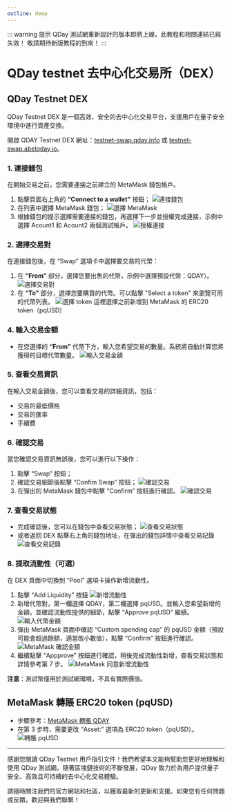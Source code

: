 ```yaml
---
outline: deep
---
```


::: warning 提示
QDay 測試網重新設計的版本即將上線，此教程和相關連結已經失效！
敬請期待新版教程的到來！
:::

# QDay testnet 去中心化交易所（DEX）

## QDay Testnet DEX

QDay Testnet DEX 是一個高效、安全的去中心化交易平台，支援用戶在量子安全環境中進行資產交換。

開啟 QDAY Testnet DEX 網址：[testnet-swap.qday.info](https://testnet-swap.qday.info/) 或  [testnet-swap.abelqday.io](https://testnet-swap.abelqday.io)。

### 1. 連接錢包

在開始交易之前，您需要連接之前建立的 MetaMask 錢包帳戶。

1. 點擊頁面右上角的 **“Connect to a wallet”** 按鈕；
   ![連接錢包](/qday-testnet/swap/connect-wallet.png)<br>
2. 在列表中選擇 MetaMask 錢包；
   ![選擇 MetaMask](/qday-testnet/swap/select-metamask.png)<br>
3. 根據錢包的提示選擇需要連接的錢包，再選擇下一步並授權完成連接，示例中選擇 Acount1 和 Acount2 兩個測試帳戶。
   ![授權連接](/qday-testnet/swap/connect-authorize.png)

### 2. 選擇交易對

在連接錢包後，在 “Swap” 選項卡中選擇要交易的代幣：

1. 在 **“From”** 部分，選擇您要出售的代幣，示例中選擇預設代幣：QDAY）。
   ![選擇交易對](/qday-testnet/swap/select-pair.png)<br>
2. 在 **“To”** 部分，選擇您要購買的代幣。可以點擊 "Select a token" 來瀏覽可用的代幣列表。
   ![選擇 token](/qday-testnet/swap/select-token.png)
   這裡選擇之前新增到 MetaMask 的 ERC20 token（pqUSD）

### 4. 輸入交易金額

- 在您選擇的 **“From”** 代幣下方，輸入您希望交易的數量。系統將自動計算您將獲得的目標代幣數量。
  ![輸入交易金額](/qday-testnet/swap/input-qday-amount.png)

### 5. 查看交易資訊
在輸入交易金額後，您可以查看交易的詳細資訊，包括：
- 交易的最低價格
- 交易的匯率
- 手續費

### 6. 確認交易

當您確認交易資訊無誤後，您可以進行以下操作：

1. 點擊 “Swap” 按鈕；
2. 確認交易細節後點擊 “Confim Swap” 按鈕；
   ![確認交易](/qday-testnet/swap/confirm-swap.png)<br>
3. 在彈出的 MetaMask 錢包中點擊 “Confirm” 按鈕進行確認。
   ![確認交易](/qday-testnet/swap/metamask-confirm.png)

### 7. 查看交易狀態

- 完成確認後，您可以在錢包中查看交易狀態；
   ![查看交易狀態](/qday-testnet/swap/metamask-dex-transaction-status.png)<br>
- 或者返回 DEX 點擊右上角的錢包地址，在彈出的錢包詳情中查看交易記錄
   ![查看交易記錄](/qday-testnet/swap/dex-transactions-list.png)

### 8. 提取流動性（可選）

在 DEX 頁面中切換到 “Pool” 選項卡操作新增流動性。

1. 點擊 “Add Liquidity” 按鈕
   ![新增流動性](/qday-testnet/swap/add-liquidity.png)<br>
2. 新增代幣對，第一欄選擇 QDAY，第二欄選擇 pqUSD。並輸入您希望新增的金額，並確認流動性提供的細節，點擊 “Approve pqUSD” 繼續。
   ![輸入代幣金額](/qday-testnet/swap/input-liquidity-amount.png)<br>
3. 彈出 MetaMask 頁面中確認 “Custom spending cap” 的 pqUSD 金額（預設可能會超過餘額，適當改小數值），點擊 “Confirm” 按鈕進行確認。
   ![MetaMask 確認金額](/qday-testnet/swap/metamask-confirm-liquidity.png)<br>
4. 繼續點擊 “Appprove” 按鈕進行確認，稍後完成流動性新增，查看交易狀態和詳情參考第 7 步。
   ![MetaMask 同意新增流動性](/qday-testnet/swap/metamask-approve-liquidity.png)

**注意**：測試幣僅用於測試網環境，不具有實際價值。

## MetaMask 轉賬 ERC20 token (pqUSD)

- 步驟參考：[MetaMask 轉賬 QDAY](/zh/guide/qday-testnet/qday-faucet.html#metamask-轉賬-qday)
- 在第 3 步時，需要更改 “Asset:” 選項為 ERC20 token（pqUSD）。
  ![轉賬 pqUSD](/qday-testnet/swap/transaction-pqusd.png)

---

感謝您閱讀 QDay Testnet 用戶指引文件！我們希望本文能夠幫助您更好地理解和使用 QDay 測試網。隨著區塊鏈技術的不斷發展，QDay 致力於為用戶提供量子安全、高效且可持續的去中心化交易體驗。

請隨時關注我們的官方網站和社區，以獲取最新的更新和支援。如果您有任何問題或反饋，歡迎與我們聯繫！